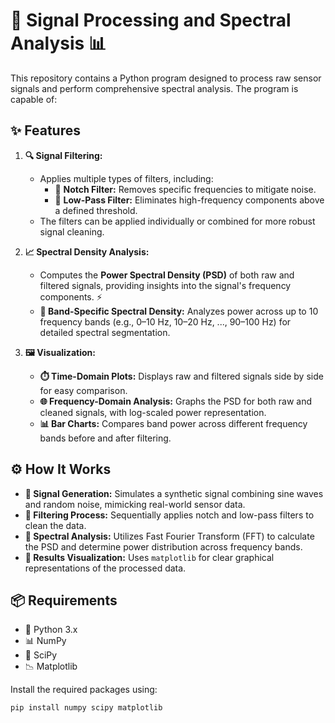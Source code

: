 # 🚀 Signal Processing and Spectral Analysis 📊

This repository contains a Python program designed to process raw sensor signals and perform comprehensive spectral analysis. The program is capable of:

## ✨ Features

1. **🔍 Signal Filtering:** 
   - Applies multiple types of filters, including:
     - 🎯 **Notch Filter:** Removes specific frequencies to mitigate noise.
     - 🧹 **Low-Pass Filter:** Eliminates high-frequency components above a defined threshold.
   - The filters can be applied individually or combined for more robust signal cleaning.

2. **📈 Spectral Density Analysis:**
   - Computes the **Power Spectral Density (PSD)** of both raw and filtered signals, providing insights into the signal's frequency components. ⚡
   - **🎯 Band-Specific Spectral Density:** Analyzes power across up to 10 frequency bands (e.g., 0–10 Hz, 10–20 Hz, ..., 90–100 Hz) for detailed spectral segmentation.

3. **🖼️ Visualization:**
   - **⏱️ Time-Domain Plots:** Displays raw and filtered signals side by side for easy comparison.
   - **🌐 Frequency-Domain Analysis:** Graphs the PSD for both raw and cleaned signals, with log-scaled power representation.
   - **📊 Bar Charts:** Compares band power across different frequency bands before and after filtering.

## ⚙️ How It Works

- **🧪 Signal Generation:** Simulates a synthetic signal combining sine waves and random noise, mimicking real-world sensor data.
- **🧰 Filtering Process:** Sequentially applies notch and low-pass filters to clean the data.
- **🔬 Spectral Analysis:** Utilizes Fast Fourier Transform (FFT) to calculate the PSD and determine power distribution across frequency bands.
- **👀 Results Visualization:** Uses `matplotlib` for clear graphical representations of the processed data.

## 📦 Requirements

- 🐍 Python 3.x
- 📊 NumPy
- 🔢 SciPy
- 📉 Matplotlib

Install the required packages using:
```bash
pip install numpy scipy matplotlib
